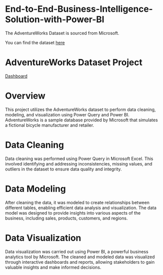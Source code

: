 # End-to-End-Business-Intelligence-Solution-with-Power-BI
The AdventureWorks Dataset is sourced from Microsoft.

You can find the dataset [here](https://learn.microsoft.com/en-us/sql/samples/adventureworks-install-configure?view=sql-server-ver16&tabs=ssms)

# AdventureWorks Dataset Project

[Dashboard]([https://imgur.com/a/XJwBe2T](https://github.com/jeyem10ta/End-to-End-Business-Intelligence-Solution-with-Power-BI/blob/main/Sales_Analysis.pbix))

# Overview

This project utilizes the AdventureWorks dataset to perform data cleaning, modeling, and visualization using Power Query and Power BI. AdventureWorks is a sample database provided by Microsoft that simulates a fictional bicycle manufacturer and retailer.

# Data Cleaning

Data cleaning was performed using Power Query in Microsoft Excel. This involved identifying and addressing inconsistencies, missing values, and outliers in the dataset to ensure data quality and integrity.

# Data Modeling

After cleaning the data, it was modeled to create relationships between different tables, enabling efficient data analysis and visualization. The data model was designed to provide insights into various aspects of the business, including sales, products, customers, and regions.

# Data Visualization

Data visualization was carried out using Power BI, a powerful business analytics tool by Microsoft. The cleaned and modeled data was visualized through interactive dashboards and reports, allowing stakeholders to gain valuable insights and make informed decisions.
